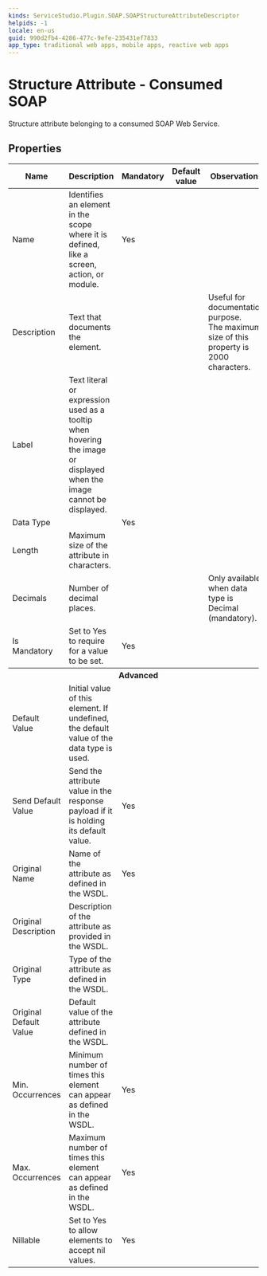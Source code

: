 ```yaml
---
kinds: ServiceStudio.Plugin.SOAP.SOAPStructureAttributeDescriptor
helpids: -1
locale: en-us
guid: 990d2fb4-4286-477c-9efe-235431ef7833
app_type: traditional web apps, mobile apps, reactive web apps
---
```


# Structure Attribute - Consumed SOAP

Structure attribute belonging to a consumed SOAP Web Service.

## Properties

<table markdown="1">
<thead>
<tr>
<th>Name</th>
<th>Description</th>
<th>Mandatory</th>
<th>Default value</th>
<th>Observations</th>
</tr>
</thead>
<tbody>
<tr>
<td title="Name">Name</td>
<td>Identifies an element in the scope where it is defined, like a screen, action, or module.</td>
<td>Yes</td>
<td></td>
<td></td>
</tr>
<tr>
<td title="Description">Description</td>
<td>Text that documents the element.</td>
<td></td>
<td></td>
<td>Useful for documentation purpose.<br/>The maximum size of this property is 2000 characters.</td>
</tr>
<tr>
<td title="Label">Label</td>
<td>Text literal or expression used as a tooltip when hovering the image or displayed when the image cannot be displayed.</td>
<td></td>
<td></td>
<td></td>
</tr>
<tr>
<td title="Type">Data Type</td>
<td></td>
<td>Yes</td>
<td></td>
<td></td>
</tr>
<tr>
<td title="Length">Length</td>
<td>Maximum size of the attribute in characters.</td>
<td></td>
<td></td>
<td></td>
</tr>
<tr>
<td title="Decimals">Decimals</td>
<td>Number of decimal places.</td>
<td></td>
<td></td>
<td>Only available when data type is Decimal (mandatory).</td>
</tr>
<tr>
<td title="IsMandatory">Is Mandatory</td>
<td>Set to Yes to require for a value to be set.</td>
<td>Yes</td>
<td></td>
<td></td>
</tr>
<tr >
<th colspan="5">Advanced</th>
</tr>
<tr>
<td title="DefaultValue">Default Value</td>
<td>Initial value of this element. If undefined, the default value of the data type is used.</td>
<td></td>
<td></td>
<td></td>
</tr>
<tr>
<td title="DefaultValueBehavior">Send Default Value</td>
<td>Send the attribute value in the response payload if it is holding its default value.</td>
<td>Yes</td>
<td></td>
<td></td>
</tr>
<tr>
<td title="OriginalName">Original Name</td>
<td>Name of the attribute as defined in the WSDL.</td>
<td>Yes</td>
<td></td>
<td></td>
</tr>
<tr>
<td title="OriginalDescription">Original Description</td>
<td>Description of the attribute as provided in the WSDL.</td>
<td></td>
<td></td>
<td></td>
</tr>
<tr>
<td title="OriginalType">Original Type</td>
<td>Type of the attribute as defined in the WSDL.</td>
<td></td>
<td></td>
<td></td>
<td></td>
</tr>
<tr>
<td title="OriginalDefaultValue">Original Default Value</td>
<td>Default value of the attribute defined in the WSDL.</td>
<td></td>
<td></td>
<td></td>
</tr>
<tr>
<td title="MinOccurrencies">Min. Occurrences</td>
<td>Minimum number of times this element can appear as defined in the WSDL.</td>
<td>Yes</td>
<td></td>
<td></td>
</tr>
<tr>
<td title="MaxOccurrencies">Max. Occurrences</td>
<td>Maximum number of times this element can appear as defined in the WSDL.</td>
<td>Yes</td>
<td></td>
<td></td>
</tr>
<tr>
<td title="Nillable">Nillable</td>
<td>Set to Yes to allow elements to accept nil values.</td>
<td>Yes</td>
<td></td>
<td></td>
</tr>
</tbody>
</table>

